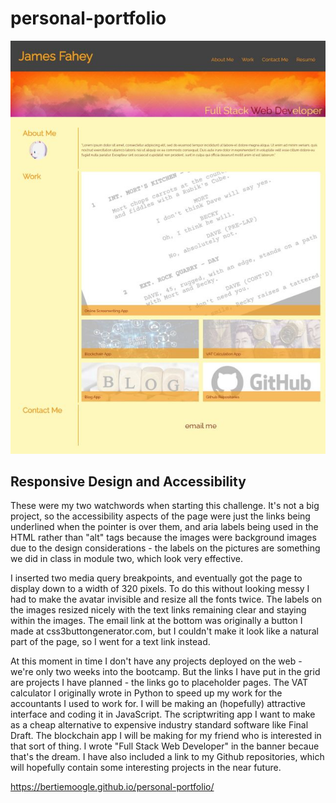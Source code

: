 # personal-portfolio

![screenshot](images/screenshot.jpg)

## Responsive Design and Accessibility

These were my two watchwords when starting this challenge. It's not a big project, so the accessibility aspects of the page were just the links being underlined when the pointer is over them, and aria labels being used in the HTML rather than "alt" tags because the images were background images due to the design considerations - the labels on the pictures are something we did in class in module two, which look very effective.

I inserted two media query breakpoints, and eventually got the page to display down to a width of 320 pixels. To do this without looking messy I had to make the avatar invisible and resize all the fonts twice. The labels on the images resized nicely with the text links remaining clear and staying within the images. The email link at the bottom was originally a button I made at css3buttongenerator.com, but I couldn't make it look like a natural part of the page, so I went for a text link instead.

At this moment in time I don't have any projects deployed on the web - we're only two weeks into the bootcamp. But the links I have put in the grid are projects I have planned - the links go to placeholder pages. The VAT calculator I originally wrote in Python to speed up my work for the accountants I used to work for. I will be making an (hopefully) attractive interface and coding it in JavaScript. The scriptwriting app I want to make as a cheap alternative to expensive industry standard software like Final Draft. The blockchain app I will be making for my friend who is interested in that sort of thing. I wrote "Full Stack Web Developer" in the banner becaue that's the dream. I have also included a link to my Github repositories, which will hopefully contain some interesting projects in the near future.

<https://bertiemoogle.github.io/personal-portfolio/>
